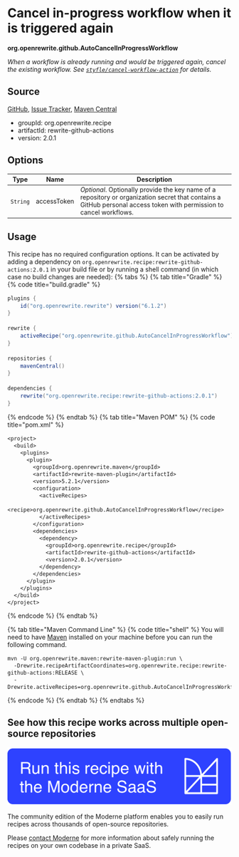 # Cancel in-progress workflow when it is triggered again

**org.openrewrite.github.AutoCancelInProgressWorkflow**

_When a workflow is already running and would be triggered again, cancel the existing workflow. See [`styfle/cancel-workflow-action`](https://github.com/styfle/cancel-workflow-action) for details._

## Source

[GitHub](https://github.com/openrewrite/rewrite-github-actions/blob/main/src/main/java/org/openrewrite/github/AutoCancelInProgressWorkflow.java), [Issue Tracker](https://github.com/openrewrite/rewrite-github-actions/issues), [Maven Central](https://central.sonatype.com/artifact/org.openrewrite.recipe/rewrite-github-actions/2.0.1/jar)

* groupId: org.openrewrite.recipe
* artifactId: rewrite-github-actions
* version: 2.0.1

## Options

| Type | Name | Description |
| -- | -- | -- |
| `String` | accessToken | *Optional*. Optionally provide the key name of a repository or organization secret that contains a GitHub personal access token with permission to cancel workflows. |


## Usage

This recipe has no required configuration options. It can be activated by adding a dependency on `org.openrewrite.recipe:rewrite-github-actions:2.0.1` in your build file or by running a shell command (in which case no build changes are needed): 
{% tabs %}
{% tab title="Gradle" %}
{% code title="build.gradle" %}
```groovy
plugins {
    id("org.openrewrite.rewrite") version("6.1.2")
}

rewrite {
    activeRecipe("org.openrewrite.github.AutoCancelInProgressWorkflow")
}

repositories {
    mavenCentral()
}

dependencies {
    rewrite("org.openrewrite.recipe:rewrite-github-actions:2.0.1")
}
```
{% endcode %}
{% endtab %}
{% tab title="Maven POM" %}
{% code title="pom.xml" %}
```markup
<project>
  <build>
    <plugins>
      <plugin>
        <groupId>org.openrewrite.maven</groupId>
        <artifactId>rewrite-maven-plugin</artifactId>
        <version>5.2.1</version>
        <configuration>
          <activeRecipes>
            <recipe>org.openrewrite.github.AutoCancelInProgressWorkflow</recipe>
          </activeRecipes>
        </configuration>
        <dependencies>
          <dependency>
            <groupId>org.openrewrite.recipe</groupId>
            <artifactId>rewrite-github-actions</artifactId>
            <version>2.0.1</version>
          </dependency>
        </dependencies>
      </plugin>
    </plugins>
  </build>
</project>
```
{% endcode %}
{% endtab %}

{% tab title="Maven Command Line" %}
{% code title="shell" %}
You will need to have [Maven](https://maven.apache.org/download.cgi) installed on your machine before you can run the following command.

```shell
mvn -U org.openrewrite.maven:rewrite-maven-plugin:run \
  -Drewrite.recipeArtifactCoordinates=org.openrewrite.recipe:rewrite-github-actions:RELEASE \
  -Drewrite.activeRecipes=org.openrewrite.github.AutoCancelInProgressWorkflow
```
{% endcode %}
{% endtab %}
{% endtabs %}

## See how this recipe works across multiple open-source repositories

[![Moderne Link Image](/.gitbook/assets/ModerneRecipeButton.png)](https://public.moderne.io/recipes/org.openrewrite.github.AutoCancelInProgressWorkflow)

The community edition of the Moderne platform enables you to easily run recipes across thousands of open-source repositories.

Please [contact Moderne](https://moderne.io/product) for more information about safely running the recipes on your own codebase in a private SaaS.
